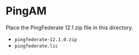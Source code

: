 # PingAM

Place the PingFederate 12.1 zip file in this directory.

- `pingfederate-12.1.0.zip`
- `pingfederate.lic`